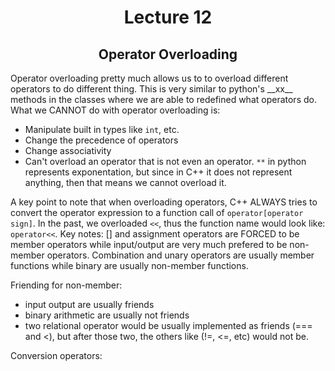 <div align = "center">
  
# Lecture 12
## Operator Overloading

</div>

Operator overloading pretty much allows us to to overload different operators to do different thing. This is very similar to python's \_\_xx__ methods in the classes where we are able to redefined what operators do. What we CANNOT do with operator overloading is:

- Manipulate built in types like `int`, etc.
- Change the precedence of operators
- Change associativity
- Can't overload an operator that is not even an operator. `**` in python represents exponentation, but since in C++ it does not represent anything, then that means we cannot overload it.

A key point to note that when overloading operators, C++ ALWAYS tries to convert the operator expression to a function call of `operator[operator sign]`. In the past, we overloaded `<<`, thus the function name would look like: `operator<<`. Key notes: [] and assignment operators are FORCED to be member operators while input/output are very much prefered to be non-member operators. Combination and unary operators are usually member functions while binary are usually non-member functions.

Friending for non-member:
- input output are usually friends
- binary arithmetic are usually not friends
- two relational operator would be usually implemented as friends (=== and <), but after those two, the others like (!=, <=, etc) would not be.

Conversion operators:
